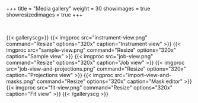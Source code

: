 +++
title = "Media gallery"
weight = 30
showimages = true
showresizedimages = true
+++

<br>

{{< galleryscg>}}
{{< imgproc src="instrument-view.png" command="Resize" options="320x" caption="Instrument view" >}}
{{< imgproc src="sample-view.png" command="Resize" options="320x" caption="Sample view" >}}
{{< imgproc src="job-view.png" command="Resize" options="320x" caption="Job view" >}}
{{< imgproc src="job-view-and-projections.png" command="Resize" options="320x" caption="Projections view" >}}
{{< imgproc src="import-view-and-masks.png" command="Resize" options="320x" caption="Mask editor" >}}
{{< imgproc src="fit-view.png" command="Resize" options="320x" caption="Fit view" >}}
{{< /galleryscg >}}

